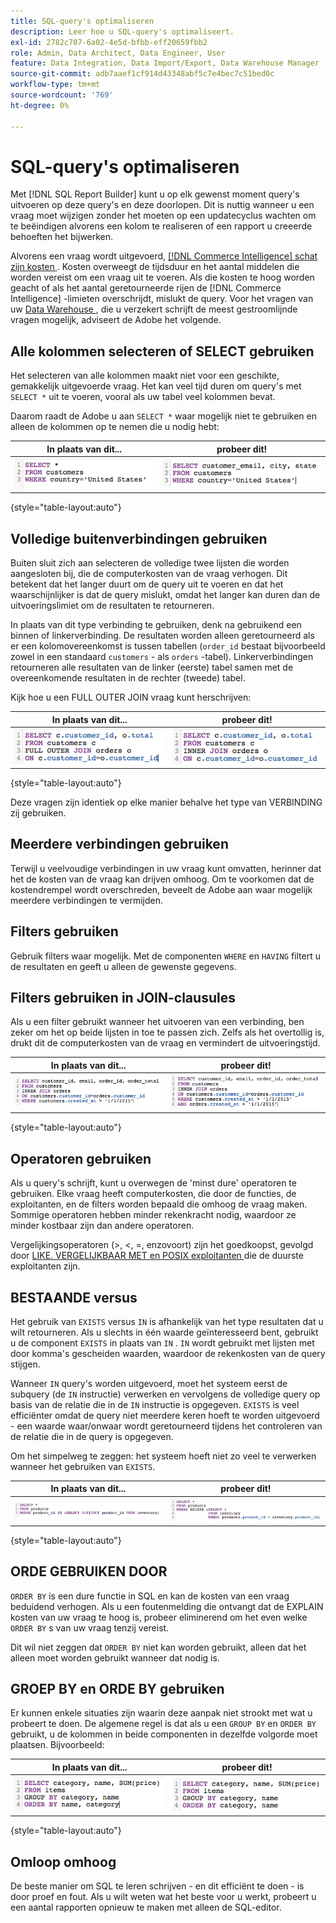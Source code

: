 ```yaml
---
title: SQL-query's optimaliseren
description: Leer hoe u SQL-query's optimaliseert.
exl-id: 2782c707-6a02-4e5d-bfbb-eff20659fbb2
role: Admin, Data Architect, Data Engineer, User
feature: Data Integration, Data Import/Export, Data Warehouse Manager
source-git-commit: adb7aaef1cf914d43348abf5c7e4bec7c51bed0c
workflow-type: tm+mt
source-wordcount: '769'
ht-degree: 0%

---
```


# SQL-query&#39;s optimaliseren

Met [!DNL SQL Report Builder] kunt u op elk gewenst moment query&#39;s uitvoeren op deze query&#39;s en deze doorlopen. Dit is nuttig wanneer u een vraag moet wijzigen zonder het moeten op een updatecyclus wachten om te beëindigen alvorens een kolom te realiseren of een rapport u creeerde behoeften het bijwerken.

Alvorens een vraag wordt uitgevoerd, [[!DNL Commerce Intelligence]  schat zijn kosten ](https://experienceleague.adobe.com/docs/commerce-knowledge-base/kb/troubleshooting/miscellaneous/sql-queries-explain-cost-errors.html). Kosten overweegt de tijdsduur en het aantal middelen die worden vereist om een vraag uit te voeren. Als die kosten te hoog worden geacht of als het aantal geretourneerde rijen de [!DNL Commerce Intelligence] -limieten overschrijdt, mislukt de query. Voor het vragen van uw [ Data Warehouse ](../data-analyst/data-warehouse-mgr/tour-dwm.md), die u verzekert schrijft de meest gestroomlijnde vragen mogelijk, adviseert de Adobe het volgende.

## Alle kolommen selecteren of SELECT gebruiken

Het selecteren van alle kolommen maakt niet voor een geschikte, gemakkelijk uitgevoerde vraag. Het kan veel tijd duren om query&#39;s met `SELECT *` uit te voeren, vooral als uw tabel veel kolommen bevat.

Daarom raadt de Adobe u aan `SELECT *` waar mogelijk niet te gebruiken en alleen de kolommen op te nemen die u nodig hebt:

| **In plaats van dit...** | **probeer dit!** |
|-----|-----|
| ![](../../mbi/assets/Select_all_1.png) | ![](../../mbi/assets/Select_all_2.png) |

{style="table-layout:auto"}

## Volledige buitenverbindingen gebruiken

Buiten sluit zich aan selecteren de volledige twee lijsten die worden aangesloten bij, die de computerkosten van de vraag verhogen. Dit betekent dat het langer duurt om de query uit te voeren en dat het waarschijnlijker is dat de query mislukt, omdat het langer kan duren dan de uitvoeringslimiet om de resultaten te retourneren.

In plaats van dit type verbinding te gebruiken, denk na gebruikend een binnen of linkerverbinding. De resultaten worden alleen geretourneerd als er een kolomovereenkomst is tussen tabellen (`order_id` bestaat bijvoorbeeld zowel in een standaard `customers` - als `orders` -tabel). Linkerverbindingen retourneren alle resultaten van de linker (eerste) tabel samen met de overeenkomende resultaten in de rechter (tweede) tabel.

Kijk hoe u een FULL OUTER JOIN vraag kunt herschrijven:

| **In plaats van dit...** | **probeer dit!** |
|-----|-----|
| ![](../../mbi/assets/Full_Outer_Join_1.png) | ![](../../mbi/assets/Full_Outer_Join_2.png) |

{style="table-layout:auto"}

Deze vragen zijn identiek op elke manier behalve het type van VERBINDING zij gebruiken.

## Meerdere verbindingen gebruiken

Terwijl u veelvoudige verbindingen in uw vraag kunt omvatten, herinner dat het de kosten van de vraag kan drijven omhoog. Om te voorkomen dat de kostendrempel wordt overschreden, beveelt de Adobe aan waar mogelijk meerdere verbindingen te vermijden.

## Filters gebruiken

Gebruik filters waar mogelijk. Met de componenten `WHERE` en `HAVING` filtert u de resultaten en geeft u alleen de gewenste gegevens.

## Filters gebruiken in JOIN-clausules

Als u een filter gebruikt wanneer het uitvoeren van een verbinding, ben zeker om het op beide lijsten in toe te passen zich. Zelfs als het overtollig is, drukt dit de computerkosten van de vraag en vermindert de uitvoeringstijd.

| **In plaats van dit...** | **probeer dit!** |
|-----|-----|
| ![](../../mbi/assets/Join_filters_1.png) | ![](../../mbi/assets/Join_filters_2.png) |

{style="table-layout:auto"}

## Operatoren gebruiken

Als u query&#39;s schrijft, kunt u overwegen de &#39;minst dure&#39; operatoren te gebruiken. Elke vraag heeft computerkosten, die door de functies, de exploitanten, en de filters worden bepaald die omhoog de vraag maken. Sommige operatoren hebben minder rekenkracht nodig, waardoor ze minder kostbaar zijn dan andere operatoren.

Vergelijkingsoperatoren (>, &lt;, =, enzovoort) zijn het goedkoopst, gevolgd door [ LIKE. VERGELIJKBAAR MET en POSIX exploitanten ](https://www.postgresql.org/docs/9.5/functions-matching.html) die de duurste exploitanten zijn.

## BESTAANDE versus

Het gebruik van `EXISTS` versus `IN` is afhankelijk van het type resultaten dat u wilt retourneren. Als u slechts in één waarde geïnteresseerd bent, gebruikt u de component `EXISTS` in plaats van `IN` . `IN` wordt gebruikt met lijsten met door komma&#39;s gescheiden waarden, waardoor de rekenkosten van de query stijgen.

Wanneer `IN` query&#39;s worden uitgevoerd, moet het systeem eerst de subquery (de `IN` instructie) verwerken en vervolgens de volledige query op basis van de relatie die in de `IN` instructie is opgegeven. `EXISTS` is veel efficiënter omdat de query niet meerdere keren hoeft te worden uitgevoerd - een waarde waar/onwaar wordt geretourneerd tijdens het controleren van de relatie die in de query is opgegeven.

Om het simpelweg te zeggen: het systeem hoeft niet zo veel te verwerken wanneer het gebruiken van `EXISTS`.

| **In plaats van dit...** | **probeer dit!** |
|-----|-----|
| ![](../../mbi/assets/Exists_1.png) | ![](../../mbi/assets/Exists_2.png) |

{style="table-layout:auto"}

## ORDE GEBRUIKEN DOOR

`ORDER BY` is een dure functie in SQL en kan de kosten van een vraag beduidend verhogen. Als u een foutenmelding die ontvangt dat de EXPLAIN kosten van uw vraag te hoog is, probeer eliminerend om het even welke `ORDER BY` s van uw vraag tenzij vereist.

Dit wil niet zeggen dat `ORDER BY` niet kan worden gebruikt, alleen dat het alleen moet worden gebruikt wanneer dat nodig is.

## GROEP BY en ORDE BY gebruiken

Er kunnen enkele situaties zijn waarin deze aanpak niet strookt met wat u probeert te doen. De algemene regel is dat als u een `GROUP BY` en `ORDER BY` gebruikt, u de kolommen in beide componenten in dezelfde volgorde moet plaatsen. Bijvoorbeeld:

| **In plaats van dit...** | **probeer dit!** |
|-----|-----|
| ![](../../mbi/assets/Group_by_2.png) | ![](../../mbi/assets/Group_by_1.png) |

{style="table-layout:auto"}

## Omloop omhoog

De beste manier om SQL te leren schrijven - en dit efficiënt te doen - is door proef en fout. Als u wilt weten wat het beste voor u werkt, probeert u een aantal rapporten opnieuw te maken met alleen de SQL-editor.
